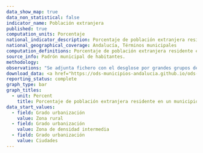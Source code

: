 ```yaml
---
data_show_map: true
data_non_statistical: false
indicator_name: Población extranjera
published: true
computation_units: Porcentaje
national_indicator_description: Porcentaje de población extranjera residente en un municipio
national_geographical_coverage: Andalucía, Términos municipales
computation_definitions: Porcentaje de población extranjera residente en un municipio, por grandes grupos de nacionalidades y por continentes. 
source_info: Padrón municipal de habitantes.
methodology:
observations: "Se adjunta fichero con el desglose por grandes grupos de nacionalidades y por continentes junto con el diseño de registro. UE15: Países con fecha de ingreso en la Unión Europea anterior a 2004 (Alemania, Austria, Bélgica, Dinamarca, Finlandia, Francia, Grecia, Irlanda, Italia, Luxemburgo, Países Bajos, Portugal, Reino Unido y Suecia). Se exceptúa España. Magreb: Argelia, Marruecos y Túnez. América del Sur: Argentina, Bolivia, Brasil, Chile, Colombia, Ecuador, Guayana Francesa, Guayana, Paraguay, Perú, Suriname, Uruguay y Venezuela"
download_data: <a href="https://ods-municipios-andalucia.github.io/ods-municipios-andalucia/assets/download/xls/Indicador_10-2-1_completo.xls" target="_blank">Desglose por grandes grupos de nacionalidades y por continentes (XLS)</a>
reporting_status: complete
graph_type: bar
graph_titles:
  - unit: Percent
    title: Porcentaje de población extranjera residente en un municipio
data_start_values:
  - field: Grado urbanización
    value: Zona rural
  - field: Grado urbanización
    value: Zona de densidad intermedia
  - field: Grado urbanización
    value: Ciudades      
---
```

